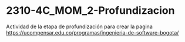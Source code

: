 # 2310-4C_MOM_2-Profundizacion
Actividad de la etapa de profundización para crear la pagina https://ucompensar.edu.co/programas/ingenieria-de-software-bogota/
